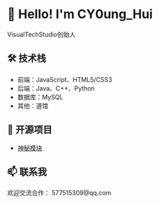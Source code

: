 <!DOCTYPE html>
<html lang="zh-CN">

<head>
  <meta charset="UTF-8">
</head>

<body>
  <div class="section">
    <h1>👋 Hello! I'm CY0ung_Hui</h1>
    <p>VisualTechStudio创始人</p>
  </div>

  <div class="section">
    <h2>🛠️ 技术栈</h2>
    <ul>
      <li>前端：JavaScript、HTML5/CSS3</li>
      <li>后端：Java、C++、Python</li>
      <li>数据库：MySQL</li>
      <li>其他：道馆</li>
    </ul>
  </div>

  <div class="section">
    <h2>🌟 开源项目</h2>
    <ul>
      <li>
        <a href="https://github.com/KLXydwg01/Clean-AndroidRootDevices-Environment-s-Module">神秘模块</a>
      </li>
    </ul>
  </div>

  <div class="section">
    <h2>📫 联系我</h2>
    <p>欢迎交流合作：
      577515309@qq.com
    </p>
  </div>
</body>

</html>
